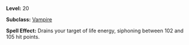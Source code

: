 <!-- TITLE: Spell: Lifedraw -->
<!-- SUBTITLE:  -->

**Level:** 20

**Subclass:** [Vampire](vampire)

**Spell Effect:** Drains your target of life energy, siphoning between 102 and 105 hit points.